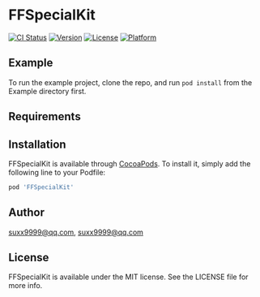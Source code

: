 # FFSpecialKit

[![CI Status](https://img.shields.io/travis/suxx9999@qq.com/FFSpecialKit.svg?style=flat)](https://travis-ci.org/suxx9999@qq.com/FFSpecialKit)
[![Version](https://img.shields.io/cocoapods/v/FFSpecialKit.svg?style=flat)](https://cocoapods.org/pods/FFSpecialKit)
[![License](https://img.shields.io/cocoapods/l/FFSpecialKit.svg?style=flat)](https://cocoapods.org/pods/FFSpecialKit)
[![Platform](https://img.shields.io/cocoapods/p/FFSpecialKit.svg?style=flat)](https://cocoapods.org/pods/FFSpecialKit)

## Example

To run the example project, clone the repo, and run `pod install` from the Example directory first.

## Requirements

## Installation

FFSpecialKit is available through [CocoaPods](https://cocoapods.org). To install
it, simply add the following line to your Podfile:

```ruby
pod 'FFSpecialKit'
```

## Author

suxx9999@qq.com, suxx9999@qq.com

## License

FFSpecialKit is available under the MIT license. See the LICENSE file for more info.
